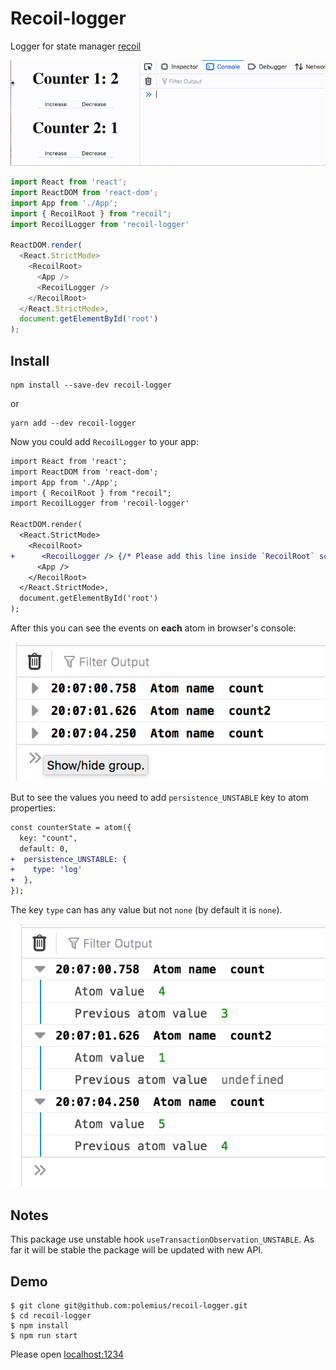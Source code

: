 # Recoil-logger

Logger for state manager [recoil](https://recoiljs.org)

![Example of logs in browser's conosle](example.gif)

```js
import React from 'react';
import ReactDOM from 'react-dom';
import App from './App';
import { RecoilRoot } from "recoil";
import RecoilLogger from 'recoil-logger'

ReactDOM.render(
  <React.StrictMode>
    <RecoilRoot>
      <App />
      <RecoilLogger />
    </RecoilRoot>
  </React.StrictMode>,
  document.getElementById('root')
);
```

## Install

```
npm install --save-dev recoil-logger
```
or
```
yarn add --dev recoil-logger
```

Now you could add `RecoilLogger` to your app:

```diff
import React from 'react';
import ReactDOM from 'react-dom';
import App from './App';
import { RecoilRoot } from "recoil";
import RecoilLogger from 'recoil-logger'

ReactDOM.render(
  <React.StrictMode>
    <RecoilRoot>
+      <RecoilLogger /> {/* Please add this line inside `RecoilRoot` scope */}
      <App />
    </RecoilRoot>
  </React.StrictMode>,
  document.getElementById('root')
);
```

After this you can see the events on **each** atom in browser's console:

![Example of logs in browser's conosle](console1.png)

But to see the values you need to add `persistence_UNSTABLE` key to atom properties:

```diff
const counterState = atom({
  key: "count",
  default: 0,
+  persistence_UNSTABLE: {
+    type: 'log'
+  },
});
```

The key `type` can has any value but not `none` (by default it is `none`).

![Example of logs in browser's conosle](console2.png)

## Notes

This package use unstable hook `useTransactionObservation_UNSTABLE`. 
As far it will be stable the package will be updated with new API.

## Demo

```
$ git clone git@github.com:polemius/recoil-logger.git
$ cd recoil-logger
$ npm install
$ npm run start
```

Please open [localhost:1234](http://localhost:1234)